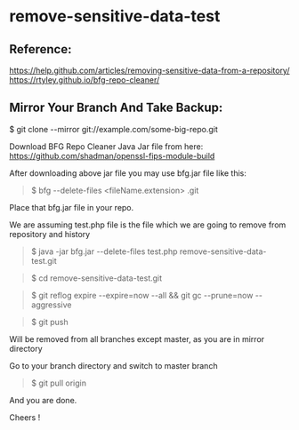 # remove-sensitive-data-test

## Reference:
https://help.github.com/articles/removing-sensitive-data-from-a-repository/
https://rtyley.github.io/bfg-repo-cleaner/

## Mirror Your Branch And Take Backup:

$ git clone --mirror git://example.com/some-big-repo.git

Download BFG Repo Cleaner Java Jar file from here: https://github.com/shadman/openssl-fips-module-build

After downloading above jar file you may use bfg.jar file like this:

> $ bfg --delete-files <fileName.extension> <git repo name>.git


Place that bfg.jar file in your repo.

We are assuming test.php file is the file which we are going to remove from repository and history

> $ java -jar bfg.jar --delete-files test.php remove-sensitive-data-test.git

> $ cd remove-sensitive-data-test.git

> $ git reflog expire --expire=now --all && git gc --prune=now --aggressive

> $ git push

Will be removed from all branches except master, as you are in mirror directory

Go to your branch directory and switch to master branch

> $ git pull origin

And you are done.

Cheers !
